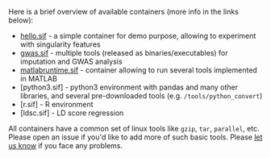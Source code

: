 Here is a brief overview of available containers (more info in the links below):

* [hello.sif](hello.md) - a simple container for demo purpose, allowing to experiment with singularity features
* [gwas.sif](gwas.md) - multiple tools (released as binaries/executables) for imputation and GWAS analysis
* [matlabruntime.sif](../matlab/README.md) - container allowing to run several tools implemented in MATLAB
* [python3.sif] - python3 environment with pandas and many other libraries, and several pre-downloaded tools (e.g. ``/tools/python_convert``)
* [r.sif] - R environment
* [ldsc.sif] - LD score regression

All containers have a common set of linux tools like ``gzip``, ``tar``, ``parallel``, etc.
Please open an issue if you'd like to add more of such basic tools.
Please [let us know](https://github.com/comorment/containers/issues/new) if you face any problems.